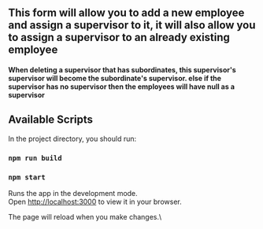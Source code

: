 ## This form will allow you to add a new employee and assign a supervisor to it, it will also allow you to assign a supervisor to an already existing employee
#### When deleting a supervisor that has subordinates, this supervisor's supervisor will become the subordinate's supervisor. else if the supervisor has no supervisor then the employees will have null as a supervisor

## Available Scripts

In the project directory, you should run:

### `npm run build`

### `npm start`

Runs the app in the development mode.\
Open [http://localhost:3000](http://localhost:3000) to view it in your browser.

The page will reload when you make changes.\


